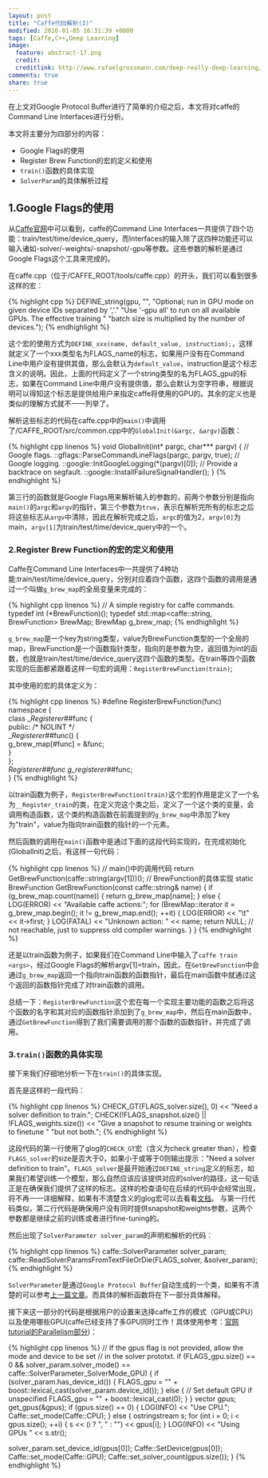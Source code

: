 ```yaml
---
layout: post
title: "Caffe代码解析(3)"
modified: 2016-01-05 16:31:39 +0800
tags: [Caffe,C++,Deep Learning]
image:
  feature: abstract-17.png
  credit: 
  creditlink: http://www.rafaelgrossmann.com/deep-really-deep-learning/
comments: true
share: true
---
```


在上文对Google Protocol Buffer进行了简单的介绍之后，本文将对caffe的Command Line Interfaces进行分析。

本文将主要分为四部分的内容：

* Google Flags的使用
* Register Brew Function的宏的定义和使用
* `train()`函数的具体实现
* `SolverParam`的具体解析过程

## 1.Google Flags的使用

从<a href = "http://caffe.berkeleyvision.org/tutorial/interfaces.html">Caffe官网</a>中可以看到，caffe的Command Line Interfaces一共提供了四个功能：train/test/time/device_query，而Interfaces的输入除了这四种功能还可以输入诸如-solver/-weights/-snapshot/-gpu等参数。这些参数的解析是通过Google Flags这个工具来完成的。

在caffe.cpp（位于/CAFFE_ROOT/tools/caffe.cpp）的开头，我们可以看到很多这样的宏：

{% highlight cpp %}
DEFINE_string(gpu, "",
    "Optional; run in GPU mode on given device IDs separated by ','."
    "Use '-gpu all' to run on all available GPUs. The effective training "
    "batch size is multiplied by the number of devices.");
{% endhighlight %}

这个宏的使用方式为`DEFINE_xxx(name, default_value, instruction);`，这样就定义了一个xxx类型名为FLAGS_name的标志，如果用户没有在Command Line中用户没有提供其值，那么会默认为`default_value`，instruction是这个标志含义的说明。因此，上面的代码定义了一个string类型的名为FLAGS_gpu的标志，如果在Command Line中用户没有提供值，那么会默认为空字符串，根据说明可以得知这个标志是提供给用户来指定caffe将使用的GPU的。其余的定义也是类似的理解方式就不一一列举了。

解析这些标志的代码在caffe.cpp中的`main()`中调用了/CAFFE_ROOT/src/common.cpp中的`GlobalInit(&argc, &argv)`函数：

{% highlight cpp linenos %}
void GlobalInit(int* pargc, char*** pargv) {
  // Google flags.
  ::gflags::ParseCommandLineFlags(pargc, pargv, true);
  // Google logging.
  ::google::InitGoogleLogging(*(pargv)[0]);
  // Provide a backtrace on segfault.
  ::google::InstallFailureSignalHandler();
}
{% endhighlight %}

第三行的函数就是Google Flags用来解析输入的参数的，前两个参数分别是指向`main()`的`argc`和`argv`的指针，第三个参数为`true`，表示在解析完所有的标志之后将这些标志从`argv`中清除，因此在解析完成之后，`argc`的值为2，`argv[0]`为main，`argv[1]`为train/test/time/device_query中的一个。

### 2.Register Brew Function的宏的定义和使用

Caffe在Command Line Interfaces中一共提供了4种功能:train/test/time/device_query，分别对应着四个函数，这四个函数的调用是通过一个叫做`g_brew_map`的全局变量来完成的：

{% highlight cpp linenos %}
// A simple registry for caffe commands.
typedef int (*BrewFunction)();
typedef std::map<caffe::string, BrewFunction> BrewMap;
BrewMap g_brew_map;
{% endhighlight %}

`g_brew_map`是一个key为string类型，value为BrewFunction类型的一个全局的map，BrewFunction是一个函数指针类型，指向的是参数为空，返回值为int的函数，也就是train/test/time/device_query这四个函数的类型。在train等四个函数实现的后面都紧跟着这样一句宏的调用：`RegisterBrewFunction(train)`;

其中使用的宏的具体定义为：

{% highlight cpp linenos %}
\#define RegisterBrewFunction(func) \
namespace { \
class __Registerer_##func { \
 public: /* NOLINT */ \
  __Registerer_##func() { \
    g_brew_map[#func] = &func; \
  } \
}; \
__Registerer_##func g_registerer_##func; \
}
{% endhighlight %}

以train函数为例子，`RegisterBrewFunction(train)`这个宏的作用是定义了一个名为`__Register_train`的类，在定义完这个类之后，定义了一个这个类的变量，会调用构造函数，这个类的构造函数在前面提到的`g_brew_map`中添加了key为"train"，value为指向train函数的指针的一个元素。

然后函数的调用在`main()`函数中是通过下面的这段代码实现的，在完成初始化(GlobalInit)之后，有这样一句代码：

{% highlight cpp linenos %}
// main()中的调用代码
return GetBrewFunction(caffe::string(argv[1]))();
// BrewFunction的具体实现
static BrewFunction GetBrewFunction(const caffe::string& name) {
  if (g_brew_map.count(name)) {
    return g_brew_map[name];
  } else {
    LOG(ERROR) << "Available caffe actions:";
    for (BrewMap::iterator it = g_brew_map.begin();
         it != g_brew_map.end(); ++it) {
      LOG(ERROR) << "\t" << it->first;
    }
    LOG(FATAL) << "Unknown action: " << name;
    return NULL;  // not reachable, just to suppress old compiler warnings.
  }
}
{% endhighlight %}

还是以train函数为例子，如果我们在Command Line中输入了`caffe train <args>`，经过Google Flags的解析argv[1]=train，因此，在`GetBrewFunction`中会通过`g_brew_map`返回一个指向train函数的函数指针，最后在main函数中就通过这个返回的函数指针完成了对train函数的调用。

总结一下：`RegisterBrewFunction`这个宏在每一个实现主要功能的函数之后将这个函数的名字和其对应的函数指针添加到了`g_brew_map`中，然后在main函数中，通过`GetBrewFunction`得到了我们需要调用的那个函数的函数指针，并完成了调用。

### 3.`train()`函数的具体实现

接下来我们仔细地分析一下在`train()`的具体实现。

首先是这样的一段代码：

{% highlight cpp linenos %}
CHECK_GT(FLAGS_solver.size(), 0) << "Need a solver definition to train.";
CHECK(!FLAGS_snapshot.size() || !FLAGS_weights.size())
    << "Give a snapshot to resume training or weights to finetune "
    "but not both.";
{% endhighlight %}

这段代码的第一行使用了glog的`CHECK_GT`宏（含义为check greater than），检查`FLAGS_solver`的size是否大于0，如果小于或等于0则输出提示："Need a solver definition to train"。`FLAGS_solver`是最开始通过`DEFINE_string`定义的标志，如果我们希望训练一个模型，那么自然应该应该提供对应的solver的路径，这一句话正是在确保我们提供了这样的标志。这样的检查语句在后续的代码中会经常出现，将不再一一详细解释，如果有不清楚含义的glog宏可以去看看<a href="http://google-glog.googlecode.com/svn/trunk/doc/glog.html">文档</a>。
与第一行代码类似，第二行代码是确保用户没有同时提供snapshot和weights参数，这两个参数都是继续之前的训练或者进行fine-tuning的。

然后出现了`SolverParameter solver_param`的声明和解析的代码：

{% highlight cpp linenos %}
caffe::SolverParameter solver_param;
caffe::ReadSolverParamsFromTextFileOrDie(FLAGS_solver, &solver_param);
{% endhighlight %}

`SolverParameter`是通过`Google Protocol Buffer`自动生成的一个类，如果有不清楚的可以参考<a href="http://alanse7en.github.io/caffedai-ma-jie-xi-2/">上一篇文章</a>。而具体的解析函数将在下一部分具体解释。

接下来这一部分的代码是根据用户的设置来选择caffe工作的模式（GPU或CPU）以及使用哪些GPU(caffe已经支持了多GPU同时工作！具体使用参考：<a href="http://caffe.berkeleyvision.org/tutorial/interfaces.html">官网tutorial的Parallelism部分</a>)：

{% highlight cpp linenos %}
// If the gpus flag is not provided, allow the mode and device to be set
// in the solver prototxt.
if (FLAGS_gpu.size() == 0
    && solver_param.solver_mode() == caffe::SolverParameter_SolverMode_GPU) {
    if (solver_param.has_device_id()) {
        FLAGS_gpu = ""  +
            boost::lexical_cast<string>(solver_param.device_id());
    } else {  // Set default GPU if unspecified
        FLAGS_gpu = "" + boost::lexical_cast<string>(0);
    }
}
vector<int> gpus;
get_gpus(&gpus);
if (gpus.size() == 0) {
  LOG(INFO) << "Use CPU.";
  Caffe::set_mode(Caffe::CPU);
} else {
  ostringstream s;
  for (int i = 0; i < gpus.size(); ++i) {
    s << (i ? ", " : "") << gpus[i];
  }
  LOG(INFO) << "Using GPUs " << s.str();

  solver_param.set_device_id(gpus[0]);
  Caffe::SetDevice(gpus[0]);
  Caffe::set_mode(Caffe::GPU);
  Caffe::set_solver_count(gpus.size());
}
{% endhighlight %}
